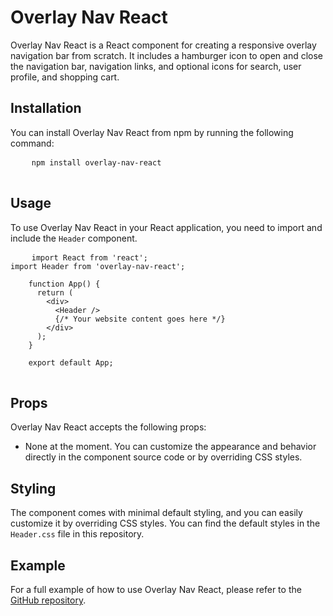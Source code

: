 <!DOCTYPE html>
<html>

<head>
  <meta charset="UTF-8">
  <title>Overlay Nav React</title>
  <style>
    /* Add your CSS styles here */
    /* ... */
  </style>
</head>

<body>
  <h1>Overlay Nav React</h1>

  <p>Overlay Nav React is a React component for creating a responsive overlay navigation bar from scratch. It includes a hamburger icon to open and close the navigation bar, navigation links, and optional icons for search, user profile, and shopping cart.</p>

  <h2>Installation</h2>

  <p>You can install Overlay Nav React from npm by running the following command:</p>

  <pre>
    <code>npm install overlay-nav-react</code>
  </pre>

  <h2>Usage</h2>

  <p>To use Overlay Nav React in your React application, you need to import and include the <code>Header</code> component.</p>

  <pre>
    <code>import React from 'react';
import Header from 'overlay-nav-react';

    function App() {
      return (
        &lt;div&gt;
          &lt;Header /&gt;
          {/* Your website content goes here */}
        &lt;/div&gt;
      );
    }

    export default App;</code>
  </pre>

  <h2>Props</h2>

  <p>Overlay Nav React accepts the following props:</p>

  <ul>
    <li>None at the moment. You can customize the appearance and behavior directly in the component source code or by overriding CSS styles.</li>
  </ul>

  <h2>Styling</h2>

  <p>The component comes with minimal default styling, and you can easily customize it by overriding CSS styles. You can find the default styles in the <code>Header.css</code> file in this repository.</p>

  <h2>Example</h2>

  <p>For a full example of how to use Overlay Nav React, please refer to the <a href="https://github.com/saad662/overlay-nav-react/">GitHub repository</a>.</p>
</body>

</html>

